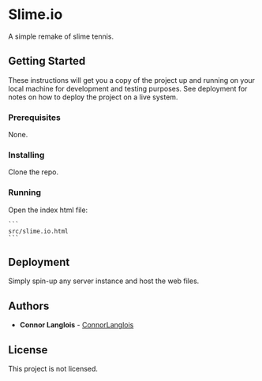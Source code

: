 # Slime.io

A simple remake of slime tennis.

## Getting Started

These instructions will get you a copy of the project up and running on your local machine for development and testing purposes. See deployment for notes on how to deploy the project on a live system.

### Prerequisites

None.

### Installing

Clone the repo.

### Running

Open the index html file:

	```
	src/slime.io.html
	```

## Deployment

Simply spin-up any server instance and host the web files.

## Authors

* **Connor Langlois** - [ConnorLanglois](https://github.com/ConnorLanglois)

## License

This project is not licensed.
